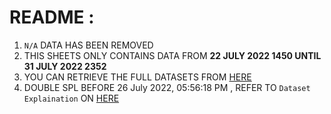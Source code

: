 # README :
1. ```N/A``` DATA HAS BEEN REMOVED 
2. THIS SHEETS ONLY CONTAINS DATA FROM **22 JULY 2022 1450 UNTIL 31 JULY 2022 2352**
3. YOU CAN RETRIEVE THE FULL DATASETS FROM [HERE](https://github.com/malaysiatrec/RapidRail-Train-Freq-History/)
4. DOUBLE SPL BEFORE 26 July 2022, 05:56:18 PM , REFER TO ```Dataset Explaination``` ON [HERE](https://github.com/malaysiatrec/RapidRail-Train-Freq-History#dataset-explaination)
